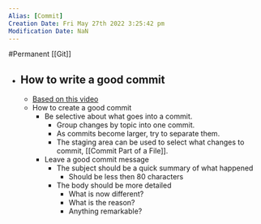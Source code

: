 ```yaml
---
Alias: [Commit]
Creation Date: Fri May 27th 2022 3:25:42 pm 
Modification Date: NaN
---
```

#Permanent [[Git]]

- ## How to write a good commit
	- [Based on this video](https://youtu.be/Uszj_k0DGsg)
	- How to create a good commit
		- Be selective about what goes into a commit.
			- Group changes by topic into one commit.
			- As commits become larger, try to separate them.
			- The staging area can be used to select what changes to commit, [[Commit Part of a File]].
		- Leave a good commit message
			- The subject should be a quick summary of what happened
				- Should be less then 80 characters
			- The body should be more detailed
				- What is now different?
				- What is the reason?
				- Anything remarkable?